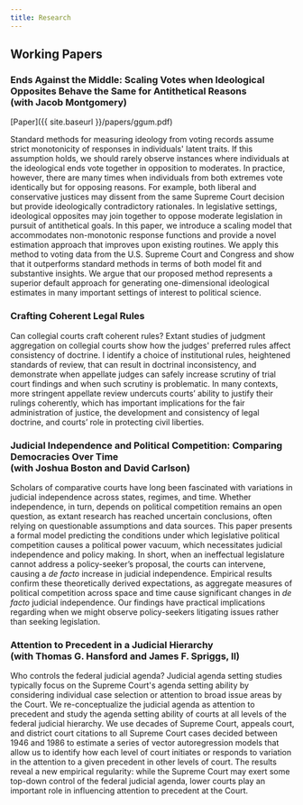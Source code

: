 ```yaml
---
title: Research
---
```


## Working Papers

### Ends Against the Middle: Scaling Votes when Ideological Opposites Behave the Same for Antithetical Reasons <br/> (with Jacob Montgomery)

[Paper]({{ site.baseurl }}/papers/ggum.pdf)

Standard methods for measuring ideology from voting records assume strict monotonicity of responses in individuals' latent traits. If this assumption holds, we should rarely observe instances where individuals at the ideological ends vote together in opposition to moderates. In practice, however, there are many times when individuals from both extremes vote identically but for opposing reasons. For example, both liberal and conservative justices may dissent from the same Supreme Court decision but provide ideologically contradictory rationales. In legislative settings, ideological opposites may join together to oppose moderate legislation in pursuit of antithetical goals. In this paper, we introduce a scaling model that accommodates non-monotonic response functions and provide a novel estimation approach that improves upon existing routines. We apply this method to voting data from the U.S. Supreme Court and Congress and show that it outperforms standard methods in terms of both model fit and substantive insights. We argue that our proposed method represents a superior default approach for generating one-dimensional ideological estimates in many important settings of interest to political science.

### Crafting Coherent Legal Rules

Can collegial courts craft coherent rules? Extant studies of judgment aggregation on collegial courts show how the judges' preferred rules affect consistency of doctrine. I identify a choice of institutional rules, heightened standards of review, that can result in doctrinal inconsistency, and demonstrate when appellate judges can safely increase scrutiny of trial court findings and when such scrutiny is problematic. In many contexts, more stringent appellate review undercuts courts’ ability to justify their rulings coherently, which has important implications for the fair administration of justice, the development and consistency of legal doctrine, and courts’ role in protecting civil liberties.

### Judicial Independence and Political Competition: Comparing Democracies Over Time <br/> (with Joshua Boston and David Carlson)

Scholars of comparative courts have long been fascinated with variations in judicial independence across states, regimes, and time. Whether independence, in turn, depends on political competition remains an open question, as extant research has reached uncertain conclusions, often relying on questionable assumptions and data sources. This paper presents a formal model predicting the conditions under which legislative political competition causes a political power vacuum, which necessitates judicial independence and policy making. In short, when an ineffectual legislature cannot address a policy-seeker’s proposal, the courts can intervene, causing a *de facto* increase in judicial independence. Empirical results confirm these theoretically derived expectations, as aggregate measures of political competition across space and time cause significant changes in *de facto* judicial independence. Our findings have practical implications regarding when we might observe policy-seekers litigating issues rather than seeking legislation.

### Attention to Precedent in a Judicial Hierarchy <br/> (with Thomas G. Hansford and James F. Spriggs, II)

Who controls the federal judicial agenda? Judicial agenda setting studies typically focus on the Supreme Court's agenda setting ability by considering individual case selection or attention to broad issue areas by the Court. We re-conceptualize the judicial agenda as attention to precedent and study the agenda setting ability of courts at all levels of the federal judicial hierarchy. We use decades of Supreme Court, appeals court, and district court citations to all Supreme Court cases decided between 1946 and 1986 to estimate a series of vector autoregression models that allow us to identify how each level of court initiates or responds to variation in the attention to a given precedent in other levels of court. The results reveal a new empirical regularity: while the Supreme Court may exert some top-down control of the federal judicial agenda, lower courts play an important role in influencing attention to precedent at the Court.

